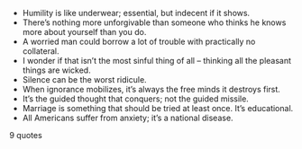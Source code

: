  - Humility is like underwear; essential, but indecent if it shows.
 - There’s nothing more unforgivable than someone who thinks he knows more about yourself than you do.
 - A worried man could borrow a lot of trouble with practically no collateral.
 - I wonder if that isn’t the most sinful thing of all – thinking all the pleasant things are wicked.
 - Silence can be the worst ridicule.
 - When ignorance mobilizes, it’s always the free minds it destroys first.
 - It’s the guided thought that conquers; not the guided missile.
 - Marriage is something that should be tried at least once. It’s educational.
 - All Americans suffer from anxiety; it’s a national disease.

9 quotes